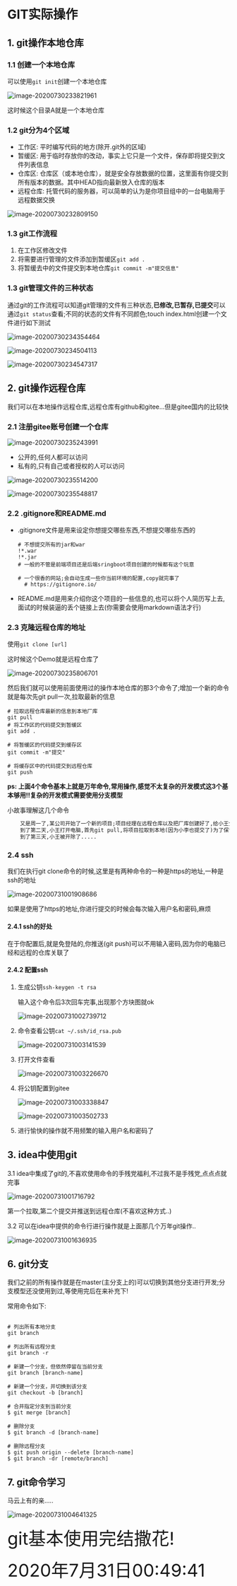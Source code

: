 #  GIT实际操作



## 1. git操作本地仓库

### 1.1 创建一个本地仓库

可以使用`git init`创建一个本地仓库

![image-20200730233821961](assets/image-20200730233821961.png)

这时候这个目录A就是一个本地仓库

### 1.2 git分为4个区域

- 工作区: 平时编写代码的地方(除开.git外的区域)
- 暂缓区: 用于临时存放你的改动，事实上它只是一个文件，保存即将提交到文件列表信息
- 仓库区: 仓库区（或本地仓库），就是安全存放数据的位置，这里面有你提交到所有版本的数据。其中HEAD指向最新放入仓库的版本
- 远程仓库: 托管代码的服务器，可以简单的认为是你项目组中的一台电脑用于远程数据交换

![image-20200730232809150](assets/image-20200730232809150.png)

### 1.3 git工作流程

1. 在工作区修改文件
2. 将需要进行管理的文件添加到暂缓区`git add .`
3. 将暂缓去中的文件提交到本地仓库`git commit -m"提交信息"`

### 1.3 git管理文件的三种状态

通过git的工作流程可以知道git管理的文件有三种状态,**已修改,已暂存,已提交**可以通过`git status`查看;不同的状态的文件有不同颜色;touch index.html创建一个文件进行如下测试

![image-20200730234354464](assets/image-20200730234354464.png)

![image-20200730234504113](assets/image-20200730234504113.png)

![image-20200730234547317](assets/image-20200730234547317.png)

## 2. git操作远程仓库

我们可以在本地操作远程仓库,远程仓库有github和gitee...但是gitee国内的比较快

### 2.1  注册gitee账号创建一个仓库

![image-20200730235243991](assets/image-20200730235243991.png)

- 公开的,任何人都可以访问
- 私有的,只有自己或者授权的人可以访问

![image-20200730235514200](assets/image-20200730235514200.png)

![image-20200730235548817](assets/image-20200730235548817.png)

### 2.2 .gitignore和README.md

- .gitignore文件是用来设定你想提交哪些东西,不想提交哪些东西的

  ```
  # 不想提交所有的jar和war
  !*.war
  !*.jar
  # 一般的不管是前端项目还是后端sringboot项目创建的时候都有这个玩意
  
  # 一个很香的网站;会自动生成一些你当前环境的配置,copy就完事了
  	# https://gitignore.io/
  ```

- README.md是用来介绍你这个项目的一些信息的,也可以将个人简历写上去,面试的时候装逼的丢个链接上去(你需要会使用markdown语法才行)

### 2.3 克隆远程仓库的地址

使用`git clone [url]`

这时候这个Demo就是远程仓库了

![image-20200730235806701](assets/image-20200730235806701.png)

然后我们就可以使用前面使用过的操作本地仓库的那3个命令了;增加一个新的命令就是每次先git pull一次,拉取最新的信息

```visual basic
# 拉取远程仓库最新的信息到本地厂库
git pull
# 将工作区的代码提交到暂缓区
git add . 

# 将暂缓区的代码提交到缓存区
git commit -m"提交"

# 将缓存区中的代码提交到远程仓库
git push
```

**ps: 上面4个命令基本上就是万年命令,常用操作,感觉不太复杂的开发模式这3个基本够用!!复杂的开发模式需要使用分支模型**



小故事理解这几个命令

```txt
	又是周一了,某公司开始了一个新的项目;项目经理在远程仓库以及把厂库创建好了,给小王分配了开发权限,地址是xxx;小王打开电脑进入平时编写代码的文件夹下;使用git clone xxx将项目克隆下来,然后开始写代码...,到了晚上11点,使用git add .将代码提交到暂缓区,然后使用git commit -m"写了个hello word"将暂存区中的代码提交到了缓存区,最后git push到了远程厂库...关电脑下班回家...12点,小李也push了代码
	到了第二天,小王打开电脑,首先git pull,将项目拉取到本地(因为小李也提交了)为了保证最新代码,需要拉取最新项目,顺便还可以瞅瞅小李写的代码如何,然后摸了一天的鱼,写了2个hello word,然后git add . == git commit -m"提交"  == git push一顿操作,然后下班回家...
	到了第三天,小王被开除了.....
```

### 2.4 ssh

我们在执行git clone命令的时候,这里是有两种命令的一种是https的地址,一种是ssh的地址

![image-20200731001908686](assets/image-20200731001908686.png)

如果是使用了https的地址,你进行提交的时候会每次输入用户名和密码,麻烦

#### 2.4.1 ssh的好处

在于你配置后,就是免登陆的,你推送(git push)可以不用输入密码,因为你的电脑已经和远程的仓库关联了

#### 2.4.2 配置ssh

1. 生成公钥`ssh-keygen -t rsa`

   输入这个命令后3次回车完事,出现那个方块图就ok

   ![image-20200731002739712](assets/image-20200731002739712.png)

2. 命令查看公钥`cat ~/.ssh/id_rsa.pub`

   ![image-20200731003141539](assets/image-20200731003141539.png)

3. 打开文件查看

   ![image-20200731003226670](assets/image-20200731003226670.png)

4. 将公钥配置到gitee

   ![image-20200731003338847](assets/image-20200731003338847.png)

   ![image-20200731003502733](assets/image-20200731003502733.png)

5. 进行愉快的操作就不用频繁的输入用户名和密码了

   









## 3. idea中使用git

3.1 idea中集成了git的,不喜欢使用命令的手残党福利,不过我不是手残党,点点点就完事

![image-20200731001716792](assets/image-20200731001716792.png)

第一个拉取,第二个提交并推送到远程仓库(不喜欢这种方式..)

3.2 可以在idea中提供的命令行进行操作就是上面那几个万年git操作..

![image-20200731001636935](assets/image-20200731001636935.png)

## 6. git分支

我们之前的所有操作就是在master(主分支上的)可以切换到其他分支进行开发;分支模型还没使用到过,等使用完后在来补充下!

常用命令如下:

```

# 列出所有本地分支
git branch

# 列出所有远程分支
git branch -r

# 新建一个分支，但依然停留在当前分支
git branch [branch-name]

# 新建一个分支，并切换到该分支
git checkout -b [branch]

# 合并指定分支到当前分支
$ git merge [branch]

# 删除分支
$ git branch -d [branch-name]

# 删除远程分支
$ git push origin --delete [branch-name]
$ git branch -dr [remote/branch]
```

## 7. git命令学习

马云上有的亲.....

![image-20200731004641325](assets/image-20200731004641325.png)







<span style="font-size:40px">git基本使用完结撒花!</span>

<span style="font-size:40px">2020年7月31日00:49:41</span>